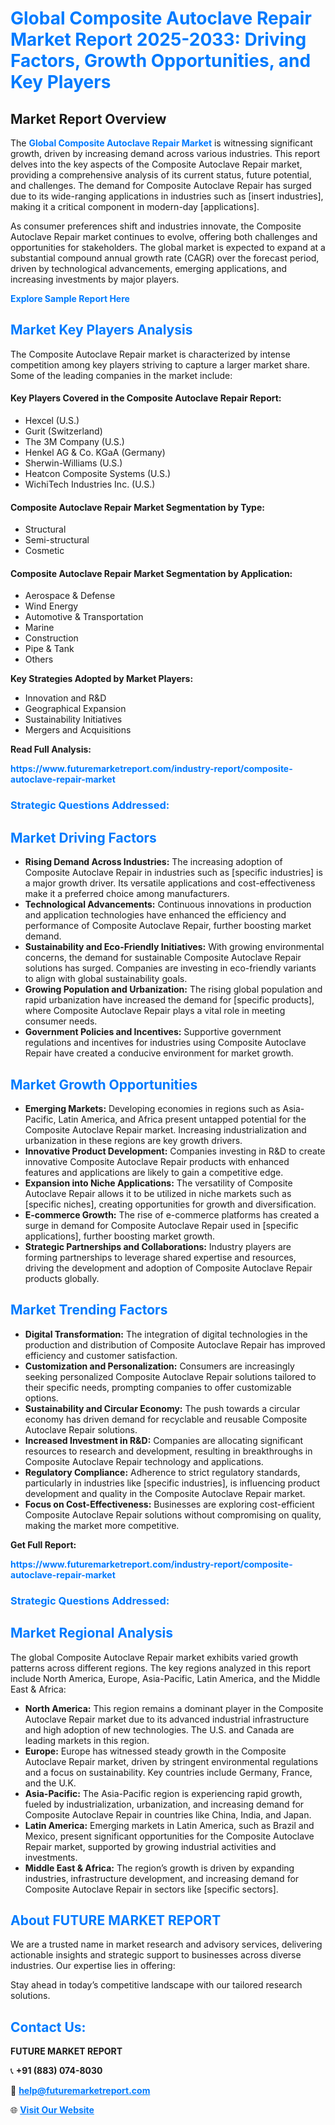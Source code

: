<h1 style="color: #007BFF;">Global Composite Autoclave Repair Market Report 2025-2033: Driving Factors, Growth Opportunities, and Key Players</h1>

<section id="overview">
<h2>Market Report Overview</h2>
<p>The <a href="https://www.futuremarketreport.com/industry-report/composite-autoclave-repair-market" style="color: #007BFF; text-decoration: none;"><strong>Global Composite Autoclave Repair Market</strong></a> is witnessing significant growth, driven by increasing demand across various industries. This report delves into the key aspects of the Composite Autoclave Repair market, providing a comprehensive analysis of its current status, future potential, and challenges. The demand for Composite Autoclave Repair has surged due to its wide-ranging applications in industries such as [insert industries], making it a critical component in modern-day [applications].</p>
<p>As consumer preferences shift and industries innovate, the Composite Autoclave Repair market continues to evolve, offering both challenges and opportunities for stakeholders. The global market is expected to expand at a substantial compound annual growth rate (CAGR) over the forecast period, driven by technological advancements, emerging applications, and increasing investments by major players.</p>
</section>

<section id="overview">
<p><a href="https://www.futuremarketreport.com/request-sample/reportId=53796" style="color: #007BFF; text-decoration: none;"><strong>Explore Sample Report Here</strong></a></p>
</section>

<section id="key-players">
<h2 style="color: #007BFF;">Market Key Players Analysis</h2>
<p>The Composite Autoclave Repair market is characterized by intense competition among key players striving to capture a larger market share. Some of the leading companies in the market include:</p>
<h4>Key Players Covered in the Composite Autoclave Repair Report:</h4>
<ul><li>Hexcel (U.S.)</li><li>Gurit (Switzerland)</li><li>The 3M Company (U.S.)</li><li>Henkel AG &amp; Co. KGaA (Germany)</li><li>Sherwin-Williams (U.S.)</li><li>Heatcon Composite Systems (U.S.)</li><li>WichiTech Industries Inc. (U.S.)</li></ul>
<h4>Composite Autoclave Repair Market Segmentation by Type:</h4>
<ul><li>Structural</li><li>Semi-structural</li><li>Cosmetic</li></ul>

<h4>Composite Autoclave Repair Market Segmentation by Application:</h4>
<ul><li>Aerospace &amp; Defense</li><li>Wind Energy</li><li>Automotive &amp; Transportation</li><li>Marine</li><li>Construction</li><li>Pipe &amp; Tank</li><li>Others</li></ul>
<p><strong>Key Strategies Adopted by Market Players:</strong></p>
<ul>
<li>Innovation and R&D</li>
<li>Geographical Expansion</li>
<li>Sustainability Initiatives</li>
<li>Mergers and Acquisitions</li>
</ul>
</section>

<section>
<p><strong>Read Full Analysis: </strong></p><a href="https://www.futuremarketreport.com/industry-report/composite-autoclave-repair-market" style="color: #007BFF; text-decoration: none;"><strong>https://www.futuremarketreport.com/industry-report/composite-autoclave-repair-market</strong></a>
<h3 style="color: #007BFF;">Strategic Questions Addressed:</h3>
</section>

<section id="driving-factors">
<h2 style="color: #007BFF;">Market Driving Factors</h2>
<ul>
<li><strong>Rising Demand Across Industries:</strong> The increasing adoption of Composite Autoclave Repair in industries such as [specific industries] is a major growth driver. Its versatile applications and cost-effectiveness make it a preferred choice among manufacturers.</li>
<li><strong>Technological Advancements:</strong> Continuous innovations in production and application technologies have enhanced the efficiency and performance of Composite Autoclave Repair, further boosting market demand.</li>
<li><strong>Sustainability and Eco-Friendly Initiatives:</strong> With growing environmental concerns, the demand for sustainable Composite Autoclave Repair solutions has surged. Companies are investing in eco-friendly variants to align with global sustainability goals.</li>
<li><strong>Growing Population and Urbanization:</strong> The rising global population and rapid urbanization have increased the demand for [specific products], where Composite Autoclave Repair plays a vital role in meeting consumer needs.</li>
<li><strong>Government Policies and Incentives:</strong> Supportive government regulations and incentives for industries using Composite Autoclave Repair have created a conducive environment for market growth.</li>
</ul>
</section>

<section id="growth-opportunities">
<h2 style="color: #007BFF;">Market Growth Opportunities</h2>
<ul>
<li><strong>Emerging Markets:</strong> Developing economies in regions such as Asia-Pacific, Latin America, and Africa present untapped potential for the Composite Autoclave Repair market. Increasing industrialization and urbanization in these regions are key growth drivers.</li>
<li><strong>Innovative Product Development:</strong> Companies investing in R&D to create innovative Composite Autoclave Repair products with enhanced features and applications are likely to gain a competitive edge.</li>
<li><strong>Expansion into Niche Applications:</strong> The versatility of Composite Autoclave Repair allows it to be utilized in niche markets such as [specific niches], creating opportunities for growth and diversification.</li>
<li><strong>E-commerce Growth:</strong> The rise of e-commerce platforms has created a surge in demand for Composite Autoclave Repair used in [specific applications], further boosting market growth.</li>
<li><strong>Strategic Partnerships and Collaborations:</strong> Industry players are forming partnerships to leverage shared expertise and resources, driving the development and adoption of Composite Autoclave Repair products globally.</li>
</ul>
</section>

<section id="trending-factors">
<h2 style="color: #007BFF;">Market Trending Factors</h2>
<ul>
<li><strong>Digital Transformation:</strong> The integration of digital technologies in the production and distribution of Composite Autoclave Repair has improved efficiency and customer satisfaction.</li>
<li><strong>Customization and Personalization:</strong> Consumers are increasingly seeking personalized Composite Autoclave Repair solutions tailored to their specific needs, prompting companies to offer customizable options.</li>
<li><strong>Sustainability and Circular Economy:</strong> The push towards a circular economy has driven demand for recyclable and reusable Composite Autoclave Repair solutions.</li>
<li><strong>Increased Investment in R&D:</strong> Companies are allocating significant resources to research and development, resulting in breakthroughs in Composite Autoclave Repair technology and applications.</li>
<li><strong>Regulatory Compliance:</strong> Adherence to strict regulatory standards, particularly in industries like [specific industries], is influencing product development and quality in the Composite Autoclave Repair market.</li>
<li><strong>Focus on Cost-Effectiveness:</strong> Businesses are exploring cost-efficient Composite Autoclave Repair solutions without compromising on quality, making the market more competitive.</li>
</ul>
</section>

<section>
<p><strong>Get Full Report: </strong></p><a href="https://www.futuremarketreport.com/industry-report/composite-autoclave-repair-market" style="color: #007BFF; text-decoration: none;"><strong>https://www.futuremarketreport.com/industry-report/composite-autoclave-repair-market</strong></a>
<h3 style="color: #007BFF;">Strategic Questions Addressed:</h3>
</section>


<section id="regional-analysis">
<h2 style="color: #007BFF;">Market Regional Analysis</h2>
<p>The global Composite Autoclave Repair market exhibits varied growth patterns across different regions. The key regions analyzed in this report include North America, Europe, Asia-Pacific, Latin America, and the Middle East & Africa:</p>
<ul>
<li><strong>North America:</strong> This region remains a dominant player in the Composite Autoclave Repair market due to its advanced industrial infrastructure and high adoption of new technologies. The U.S. and Canada are leading markets in this region.</li>
<li><strong>Europe:</strong> Europe has witnessed steady growth in the Composite Autoclave Repair market, driven by stringent environmental regulations and a focus on sustainability. Key countries include Germany, France, and the U.K.</li>
<li><strong>Asia-Pacific:</strong> The Asia-Pacific region is experiencing rapid growth, fueled by industrialization, urbanization, and increasing demand for Composite Autoclave Repair in countries like China, India, and Japan.</li>
<li><strong>Latin America:</strong> Emerging markets in Latin America, such as Brazil and Mexico, present significant opportunities for the Composite Autoclave Repair market, supported by growing industrial activities and investments.</li>
<li><strong>Middle East & Africa:</strong> The region’s growth is driven by expanding industries, infrastructure development, and increasing demand for Composite Autoclave Repair in sectors like [specific sectors].</li>
</ul>
</section>

<footer>
<h2 style="color: #007BFF;">About FUTURE MARKET REPORT</h2>
<p>We are a trusted name in market research and advisory services, delivering actionable insights and strategic support to businesses across diverse industries. Our expertise lies in offering:</p>

<p>Stay ahead in today’s competitive landscape with our tailored research solutions.</p>

<h2 style="color: #007BFF;">Contact Us:</h2>
<p><strong>FUTURE MARKET REPORT</strong></p>
<p>📞 <strong>+91 (883) 074-8030</strong></p>
<p>📧 <strong><a href="mailto:help@futuremarketreport.com" style="color: #007BFF;">help@futuremarketreport.com</a></strong></p>
<p>🌐 <strong><a href="https://www.futuremarketreport.com/" style="color: #007BFF;">Visit Our Website</a></strong></p>
</footer>
